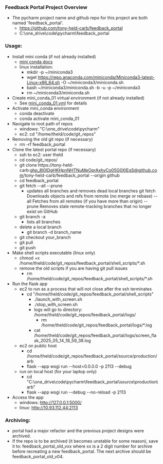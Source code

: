 ### Feedback Portal Project Overview

* The pycharm project name and github repo for this project are both named 'feedback_portal'.
  * https://github.com/tony-held-carb/feedback_portal
  * C:\one_drive\code\pycharm\feedback_portal

### Usage:
* Install mini conda (if not already installed)
  * [mini conda docs](https://docs.conda.io/projects/conda/en/latest/user-guide/install/linux.html)
  * linux installation:
    * mkdir -p ~/miniconda3
    * wget https://repo.anaconda.com/miniconda/Miniconda3-latest-Linux-x86_64.sh -O ~/miniconda3/miniconda.sh
    * bash ~/miniconda3/miniconda.sh -b -u -p ~/miniconda3
    * rm ~/miniconda3/miniconda.sh
* Create mini_conda_01 virtual environment (if not already installed)
  * See [mini_conda_01.yml](admin/mini_conda_01.yml) for details
* Activate mini_conda environment
  * conda deactivate
  * conda activate mini_conda_01
* Navigate to root path of repos
  * windows: "C:\one_drive\code\pycharm\"
  * ec2: cd "/home/theld/code/git_repos"
* Removing the old git repo (if necessary)
  * rm -rf feedback_portal
* Clone the latest portal repo (if necessary)
  * ssh to ec2: user theld
  * cd code/git_repos/
  * git clone https://tony-held-carb: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@github.com/tony-held-carb/feedback_portal  --origin github
  * cd feedback_portal
  * git fetch --all --prune 
    * updates all branches and removes dead local branches
        git fetch   Downloads objects and refs from remote (no merge or rebase)
        --all       Fetches from all remotes (if you have more than origin)
        --prune     Removes stale remote-tracking branches that no longer exist on GitHub
  * git branch -a
    * lists all branches
  * delete a local branch
    * git branch -d branch_name
  * git checkout your_branch
  * git pull
  * git push
* Make shell scripts executable (linux only)
  * chmod +x /home/theld/code/git_repos/feedback_portal/shell_scripts/*.sh
  * remove the old scripts if you are having git pull issues
    * rm /home/theld/code/git_repos/feedback_portal/shell_scripts/*.sh
* Run the flask app
    * ec2 to run as a process that will not close after the ssh terminates
      * cd "/home/theld/code/git_repos/feedback_portal/shell_scripts"
        * ./launch_with_screen.sh
        * ./stop_with_screen.sh
        * logs will go to directory:  /home/theld/code/git_repos/feedback_portal/logs/
          * rm /home/theld/code/git_repos/feedback_portal/logs/*.log
        * cat /home/theld/code/git_repos/feedback_portal/logs/screen_flask_2025_05_14_18_59_38.log
    * ec2 on public host 
      * cd /home/theld/code/git_repos/feedback_portal/source/production/arb
      * flask --app wsgi run --host=0.0.0.0 -p 2113 --debug
    * run on local host (for your laptop only) 
      * cd "C:\one_drive\code\pycharm\feedback_portal\source\production\arb"
      * flask --app wsgi run --debug --no-reload -p 2113
* Access the app
  * windows: http://127.0.0.1:5000/
  * linux: http://10.93.112.44:2113

### Archiving:
* portal had a major refactor and the previous project designs were archived.
* If the repo is to be archived (it becomes unstable for some reason), save it
  to: feedback_portal_old_vxx where xx is a 2 digit number for archive before
  recreating a new feedback_portal.  The next archive should be feedback_portal_old_v04.
